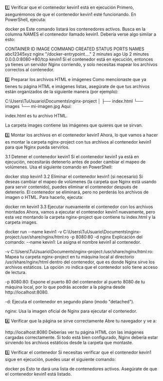 1️⃣ Verificar que el contenedor kevin1 está en ejecución
Primero, asegurémonos de que el contenedor kevin1 esté funcionando. En PowerShell, ejecuta:

docker ps
Este comando listará los contenedores activos. Busca en la columna NAMES el contenedor llamado kevin1. Debería verse algo similar a esto:

CONTAINER ID   IMAGE     COMMAND                  CREATED        STATUS       PORTS                  NAMES
abc12345xyz    nginx     "/docker-entrypoint.…"   2 minutes ago  Up 2 minutes  0.0.0.0:8080->80/tcp   kevin1
Si el contenedor está en ejecución, entonces ya tienes un servidor Nginx corriendo, y solo necesitas mapear los archivos correctos al contenedor.

2️⃣ Preparar los archivos HTML e imágenes
Como mencionaste que ya tienes tu página HTML e imágenes listas, asegúrate de que tus archivos están organizados de la siguiente manera (por ejemplo):

C:\Users\TuUsuario\Documents\nginx-project
│
├── index.html
└── images
    └── mi-imagen.jpg
Aquí:

index.html es tu archivo HTML.

La carpeta images contiene las imágenes que quieres que se sirvan.

3️⃣ Montar los archivos en el contenedor kevin1
Ahora, lo que vamos a hacer es montar la carpeta nginx-project con tus archivos al contenedor kevin1 para que Nginx pueda servirlos.

3.1 Detener el contenedor kevin1
Si el contenedor kevin1 ya está en ejecución, necesitarás detenerlo antes de poder cambiar el mapeo de volúmenes. Usa el siguiente comando en PowerShell:

docker stop kevin1
3.2 Eliminar el contenedor kevin1 (si necesario)
Si deseas cambiar el mapeo de volúmenes (la carpeta que Nginx está usando para servir contenido), puedes eliminar el contenedor después de detenerlo. El contenedor se eliminará, pero no perderás los archivos de imagen o HTML. Para hacerlo, ejecuta:

docker rm kevin1
3.3 Ejecutar nuevamente el contenedor con los archivos montados
Ahora, vamos a ejecutar el contenedor kevin1 nuevamente, pero esta vez montando la carpeta nginx-project que contiene tu index.html y la carpeta images.

docker run --name kevin1 -v C:\Users\TuUsuario\Documents\nginx-project:/usr/share/nginx/html:ro -p 8080:80 -d nginx
Explicación del comando:
--name kevin1: Le asigna el nombre kevin1 al contenedor.

-v C:\Users\TuUsuario\Documents\nginx-project:/usr/share/nginx/html:ro: Mapea tu carpeta nginx-project en tu máquina local al directorio /usr/share/nginx/html dentro del contenedor, que es donde Nginx sirve los archivos estáticos. La opción :ro indica que el contenedor solo tiene acceso de lectura.

-p 8080:80: Expone el puerto 80 del contenedor al puerto 8080 de tu máquina local, por lo que podrás acceder a la página desde http://localhost:8080.

-d: Ejecuta el contenedor en segundo plano (modo "detached").

nginx: Usa la imagen oficial de Nginx para ejecutar el contenedor.

4️⃣ Verificar que la página se sirve correctamente
Abre tu navegador y ve a:

http://localhost:8080
Deberías ver tu página HTML con las imágenes cargadas correctamente. Si todo está bien configurado, Nginx debería estar sirviendo los archivos estáticos desde la carpeta que montaste.

5️⃣ Verificar el contenedor
Si necesitas verificar que el contenedor kevin1 sigue en ejecución, puedes usar el siguiente comando:

docker ps
Esto te dará una lista de contenedores activos. Asegúrate de que el contenedor kevin1 está listado.

